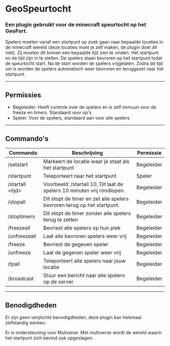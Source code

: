 # GeoSpeurtocht

### Een plugin gebruikt voor de minecraft speurtocht op het GeoFort.

Spelers moeten vanaf een startpunt op zoek gaan naar bepaalde locaties in de minecraft wereld (deze locaties moet je zelf maken, de plugin doet dit niet). Zij moeten dit binnen een bepaalde tijd zien te vinden.
Het startpunt en de tijd zijn in te stellen. De spelers staan bevroren op het startpunt todat de speurtocht start. Na de start worden de  spelers vrijgelaten. Zodra de tijd om is worden de spelers automatisch weer bevroren en teruggezet naar het startpunt.

------------------

## Permissies

* Begeleider: Heeft controle over de spelers en is zelf immuun voor de freeze en timers. Standaard voor op's
* Speler: Voor de spelers, standaard aan voor alle spelers

------------------

## Commando's

Commando | Beschrijving | Permissie
---------|--------------|-------------
/setstart | Markeert de locatie waar je staat als het startpunt | Begeleider
/startpunt | Teleporteert naar het startpunt | Speler
/startall \<tijd\> | Voorbeeld: /startall 10, Dit laat de spelers 10 minuten vrij rondlopen. | Begeleider
/stopall | Dit stopt de timer en zet alle spelers bevroren terug op het startpunt. | Begeleider
/stoptimers | Dit stopt de timer zonder alle spelers terug te zetten | Begeleider
/freezeall | Bevriest alle spelers op hun plek | Begeleider
/unfreezeall | Laat alle bevroren spelers weer vrij | Begeleider
/freeze <speler> | Bevriest de gegeven speler | Begeleider
/unfreeze <speler> | Laat de gegeven speler weer vrij | Begeleider
/tpall | Teleporteert alle spelers naar jouw locatie | Begeleider
/broadcast | Stuur een bericht naar alle spelers op de server | Begeleider

-----------------

## Benodigdheden

Er zijn geen verplichte benodigdheden, deze plugin kan helemaal zelfstandig werken.

Er is ondersteuning voor Muliverse. Met multiverse wordt de wereld waarin het startpunt zich bevind ook opgeslagen.

